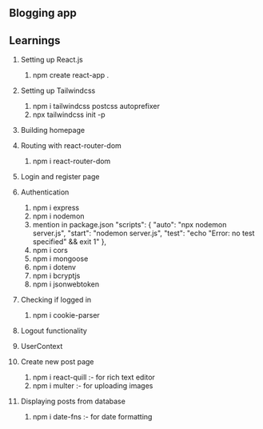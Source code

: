 ## Blogging app

## Learnings

1. Setting up React.js

   1. npm create react-app .

2. Setting up Tailwindcss

   1. npm i tailwindcss postcss autoprefixer
   2. npx tailwindcss init -p

3. Building homepage

4. Routing with react-router-dom

   1. npm i react-router-dom

5. Login and register page

6. Authentication

   1. npm i express
   2. npm i nodemon
   3. mention in package.json
      "scripts": {
      "auto": "npx nodemon server.js",
      "start": "nodemon server.js",
      "test": "echo \"Error: no test specified\" && exit 1"
      },
   4. npm i cors
   5. npm i mongoose
   6. npm i dotenv
   7. npm i bcryptjs
   8. npm i jsonwebtoken

7. Checking if logged in

   1. npm i cookie-parser

8. Logout functionality

9. UserContext

10. Create new post page

    1. npm i react-quill :- for rich text editor
    2. npm i multer :- for uploading images

11. Displaying posts from database
    1. npm i date-fns :- for date formatting
